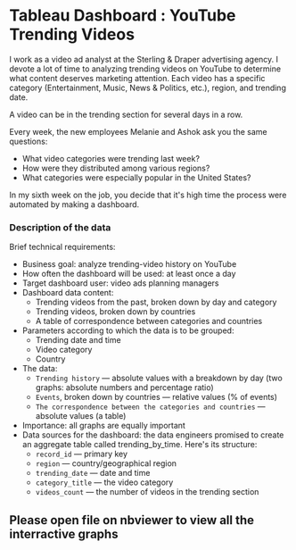 # **Tableau Dashboard : YouTube Trending Videos**
I work as a video ad analyst at the Sterling & Draper advertising agency. I devote a lot of time to analyzing trending videos on YouTube to determine what content deserves marketing attention.
Each video has a specific category (Entertainment, Music, News & Politics, etc.), region, and trending date.

A video can be in the trending section for several days in a row.

Every week, the new employees Melanie and Ashok ask you the same questions:
- What video categories were trending last week?
- How were they distributed among various regions?
- What categories were especially popular in the United States?

In my sixth week on the job, you decide that it's high time the process were automated by making a dashboard.

### Description of the data

Brief technical requirements:
- Business goal: analyze trending-video history on YouTube
- How often the dashboard will be used: at least once a day
- Target dashboard user: video ads planning managers
- Dashboard data content:
    - Trending videos from the past, broken down by day and category
    - Trending videos, broken down by countries
    - A table of correspondence between categories and countries
- Parameters according to which the data is to be grouped:
    - Trending date and time
    - Video category
    - Country
- The data:
    - `Trending history` — absolute values with a breakdown by day (two graphs: absolute numbers and percentage ratio)
    - `Events`, broken down by countries — relative values (% of events)
    - `The correspondence between the categories and countries` — absolute values (a table)
- Importance: all graphs are equally important
- Data sources for the dashboard: the data engineers promised to create an aggregate table called trending_by_time. Here's its structure:
    - `record_id` — primary key
    - `region` — country/geographical region
    - `trending_date` — date and time
    - `category_title` — the video category
    - `videos_count` — the number of videos in the trending section

## Please open file on nbviewer to view all the interractive graphs



